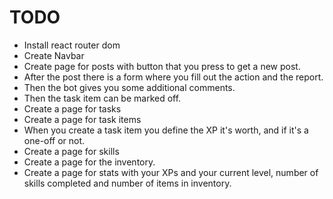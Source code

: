 # TODO

- Install react router dom
- Create Navbar
- Create page for posts with button that you press to get a new post.
- After the post there is a form where you fill out the action and the report.
- Then the bot gives you some additional comments.
- Then the task item can be marked off.
- Create a page for tasks
- Create a page for task items
- When you create a task item you define the XP it's worth, and if it's a one-off or not.
- Create a page for skills
- Create a page for the inventory.
- Create a page for stats with your XPs and your current level, number of skills completed and number of items in inventory.